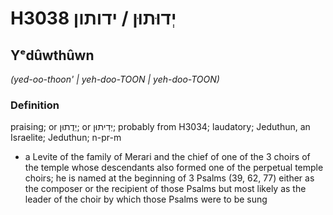 # H3038 יְדוּתוּן / ידותון

## Yᵉdûwthûwn

_(yed-oo-thoon' | yeh-doo-TOON | yeh-doo-TOON)_

### Definition

praising; or יְדֻתוּן; or יְדִיתוּן; probably from H3034; laudatory; Jeduthun, an Israelite; Jeduthun; n-pr-m

- a Levite of the family of Merari and the chief of one of the 3 choirs of the temple whose descendants also formed one of the perpetual temple choirs; he is named at the beginning of 3 Psalms (39, 62, 77) either as the composer or the recipient of those Psalms but most likely as the leader of the choir by which those Psalms were to be sung
